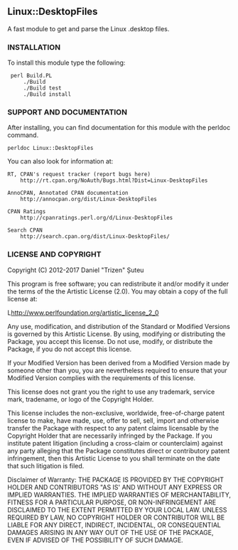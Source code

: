 ## Linux::DesktopFiles

A fast module to get and parse the Linux .desktop files.

### INSTALLATION

To install this module type the following:

     perl Build.PL
         ./Build
         ./Build test
         ./Build install

### SUPPORT AND DOCUMENTATION

After installing, you can find documentation for this module with the
perldoc command.

    perldoc Linux::DesktopFiles

You can also look for information at:

    RT, CPAN's request tracker (report bugs here)
        http://rt.cpan.org/NoAuth/Bugs.html?Dist=Linux-DesktopFiles

    AnnoCPAN, Annotated CPAN documentation
        http://annocpan.org/dist/Linux-DesktopFiles

    CPAN Ratings
        http://cpanratings.perl.org/d/Linux-DesktopFiles

    Search CPAN
        http://search.cpan.org/dist/Linux-DesktopFiles/


### LICENSE AND COPYRIGHT

Copyright (C) 2012-2017 Daniel "Trizen" Șuteu

This program is free software; you can redistribute it and/or modify it
under the terms of the the Artistic License (2.0). You may obtain a
copy of the full license at:

L<http://www.perlfoundation.org/artistic_license_2_0>

Any use, modification, and distribution of the Standard or Modified
Versions is governed by this Artistic License. By using, modifying or
distributing the Package, you accept this license. Do not use, modify,
or distribute the Package, if you do not accept this license.

If your Modified Version has been derived from a Modified Version made
by someone other than you, you are nevertheless required to ensure that
your Modified Version complies with the requirements of this license.

This license does not grant you the right to use any trademark, service
mark, tradename, or logo of the Copyright Holder.

This license includes the non-exclusive, worldwide, free-of-charge
patent license to make, have made, use, offer to sell, sell, import and
otherwise transfer the Package with respect to any patent claims
licensable by the Copyright Holder that are necessarily infringed by the
Package. If you institute patent litigation (including a cross-claim or
counterclaim) against any party alleging that the Package constitutes
direct or contributory patent infringement, then this Artistic License
to you shall terminate on the date that such litigation is filed.

Disclaimer of Warranty: THE PACKAGE IS PROVIDED BY THE COPYRIGHT HOLDER
AND CONTRIBUTORS "AS IS' AND WITHOUT ANY EXPRESS OR IMPLIED WARRANTIES.
THE IMPLIED WARRANTIES OF MERCHANTABILITY, FITNESS FOR A PARTICULAR
PURPOSE, OR NON-INFRINGEMENT ARE DISCLAIMED TO THE EXTENT PERMITTED BY
YOUR LOCAL LAW. UNLESS REQUIRED BY LAW, NO COPYRIGHT HOLDER OR
CONTRIBUTOR WILL BE LIABLE FOR ANY DIRECT, INDIRECT, INCIDENTAL, OR
CONSEQUENTIAL DAMAGES ARISING IN ANY WAY OUT OF THE USE OF THE PACKAGE,
EVEN IF ADVISED OF THE POSSIBILITY OF SUCH DAMAGE.
